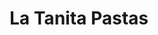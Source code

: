 ---
title: "La Tanita Pastas"
url: /cipolletti/la-tanita-pastas-avenida-augusto-celestino-mengelle/
shop: pasta
---